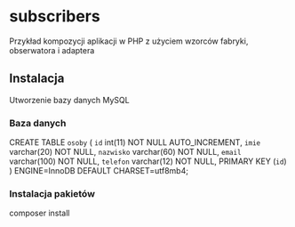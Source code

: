 # subscribers
Przykład kompozycji aplikacji w PHP z użyciem wzorców fabryki, obserwatora i adaptera

## Instalacja
Utworzenie bazy danych MySQL

### Baza danych
CREATE TABLE `osoby` (
  `id` int(11) NOT NULL AUTO_INCREMENT,
  `imie` varchar(20) NOT NULL,
  `nazwisko` varchar(60) NOT NULL,
  `email` varchar(100) NOT NULL,
  `telefon` varchar(12) NOT NULL,
  PRIMARY KEY (`id`)
) ENGINE=InnoDB DEFAULT CHARSET=utf8mb4;


### Instalacja pakietów
composer install


